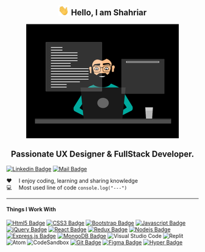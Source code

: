 <h2 align="center">
<img  src="./assets/hello.gif" width="28px" alt="hi">
<strong>Hello, I am Shahriar</strong>
</h2>

<p align="center">
<img align="center" margin="auto" height="300px" alt="Coding_pic"  src="./assets/program.gif">
</p>

<h2 align="center">Passionate UX Designer & FullStack Developer.</h2>

[![Linkedin Badge](https://img.shields.io/badge/LinkedIn-0077B5?style=for-the-badge&logo=linkedin&logoColor=white)](https://www.linkedin.com/in/md-shahriar-ferdous-dev/) [![Mail Badge](https://img.shields.io/badge/Gmail-D14836?style=for-the-badge&logo=gmail&logoColor=white)](mailto:shahriarferdous2233@gmail.com)

:hearts: &emsp;I enjoy coding, learning and sharing knowledge <br/>
:computer: &emsp;Most used line of code `console.log("---")` <br/>

<hr>

#### Things I Work With

[![Html5 Badge](https://img.shields.io/badge/HTML5-E34F26?style=for-the-badge&logo=html5&logoColor=white)](#) [![CSS3 Badge](https://img.shields.io/badge/CSS3-1572B6?style=for-the-badge&logo=css3&logoColor=white)](#) [![Bootstrap Badge](https://img.shields.io/badge/Bootstrap-563D7C?style=for-the-badge&logo=bootstrap&logoColor=white)](#) [![Javascript Badge](https://img.shields.io/badge/JavaScript-F7DF1E?style=for-the-badge&logo=javascript&logoColor=black)](#) [![jQuery Badge](https://img.shields.io/badge/jQuery-0769AD?style=for-the-badge&logo=jquery&logoColor=white)](#) [![React Badge](https://img.shields.io/badge/React-20232A?style=for-the-badge&logo=react&logoColor=61DAFB)](#) [![Redux Badge](https://img.shields.io/badge/Redux-593D88?style=for-the-badge&logo=redux&logoColor=white)](#) [![Nodejs Badge](https://img.shields.io/badge/Node.js-43853D?style=for-the-badge&logo=node.js&logoColor=white)](#) [![Express.js Badge](https://img.shields.io/badge/Express.js-000000?style=for-the-badge&logo=express&logoColor=white)](#) [![MongoDB Badge](https://img.shields.io/badge/MongoDB-4EA94B?style=for-the-badge&logo=mongodb&logoColor=white)](#) ![Visual Studio Code](https://img.shields.io/badge/Visual%20Studio%20Code-0078d7.svg?style=for-the-badge&logo=visual-studio-code&logoColor=white) ![Replit](https://img.shields.io/badge/Replit-DD1200?style=for-the-badge&logo=Replit&logoColor=white) ![Atom](https://img.shields.io/badge/Atom-%2366595C.svg?style=for-the-badge&logo=atom&logoColor=white) ![CodeSandbox](https://img.shields.io/badge/Codesandbox-040404?style=for-the-badge&logo=codesandbox&logoColor=DBDBDB) [![Git Badge](https://img.shields.io/badge/Git-F05032?style=for-the-badge&logo=git&logoColor=white)](#) [![Figma Badge](https://img.shields.io/badge/Figma-F24E1E?style=for-the-badge&logo=figma&logoColor=white)](#) [![Hyper Badge](https://img.shields.io/badge/Hyper-000000?style=for-the-badge&logo=hyper&logoColor=white)](#)
